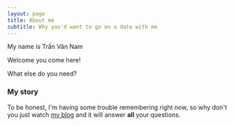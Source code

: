 ```yaml
---
layout: page
title: About me
subtitle: Why you'd want to go on a date with me
---
```


My name is Trần Văn Nam

Welcome you come here!

What else do you need?

### My story

To be honest, I'm having some trouble remembering right now, so why don't you just watch [my blog](https://archnamtv.edublogs.org) and it will answer **all** your questions.
